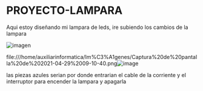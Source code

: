 # PROYECTO-LAMPARA

Aqui estoy diseñando mi lampara de leds, ire subiendo los cambios de la lampara

![imagen](https://user-images.githubusercontent.com/78345826/116367442-a74cd580-a807-11eb-82a9-6cbe47c9cb0f.png)

file:///home/auxiliarinformatica/Im%C3%A1genes/Captura%20de%20pantalla%20de%202021-04-29%2009-10-40.png![image](https://user-images.githubusercontent.com/78345826/116514168-f27bec80-a8ca-11eb-8908-a8dd276e5039.png)

las piezas azules serian por donde entrarian el cable de la corriente y el interruptor para encender la lampara y apagarla

